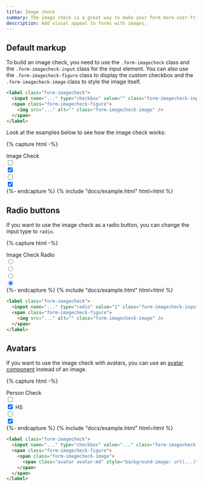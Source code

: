 ```yaml
---
title: Image check
summary: The image check is a great way to make your form more user-friendly and engaging. You can use the image check to create a visually appealing form that will help users make decisions quickly and easily.
description: Add visual appeal to forms with images.
---
```


## Default markup

To build an image check, you need to use the `.form-imagecheck` class and the `.form-imagecheck-input` class for the input element. You can also use the `.form-imagecheck-figure` class to display the custom checkbox and the `.form-imagecheck-image` class to style the image itself.

```html
<label class="form-imagecheck">
  <input name="..." type="checkbox" value="" class="form-imagecheck-input" checked />
  <span class="form-imagecheck-figure">
    <img src="..." alt="" class="form-imagecheck-image" />
  </span>
</label>
```

Look at the examples below to see how the image check works:

{% capture html -%}
<div class="mb-3">
  <label class="form-label">Image Check</label>
  <div class="row g-2">
    <div class="col-3">
      <label class="form-imagecheck">
        <input name="image" type="checkbox" value="1" class="form-imagecheck-input" />
        <span class="form-imagecheck-figure">
          <img
            src="/samples/photos/everything-you-need-to-work-from-your-bed-2.jpg"
            alt=""
            class="form-imagecheck-image"
          />
        </span>
      </label>
    </div>
    <div class="col-3">
      <label class="form-imagecheck">
        <input name="image" type="checkbox" value="2" class="form-imagecheck-input" checked />
        <span class="form-imagecheck-figure">
          <img
            src="/samples/photos/color-palette-guide-sample-colors-catalog-.jpg"
            alt=""
            class="form-imagecheck-image"
          />
        </span>
      </label>
    </div>
    <div class="col-3">
      <label class="form-imagecheck">
        <input name="image" type="checkbox" value="3" class="form-imagecheck-input" />
        <span class="form-imagecheck-figure">
          <img
            src="/samples/photos/woman-read-book-and-drink-coffee-2.jpg"
            alt=""
            class="form-imagecheck-image"
          />
        </span>
      </label>
    </div>
    <div class="col-3">
      <label class="form-imagecheck">
        <input name="image" type="checkbox" value="4" class="form-imagecheck-input" checked />
        <span class="form-imagecheck-figure">
          <img
            src="/samples/photos/stylish-workspace-with-macbook-pro-2.jpg"
            alt=""
            class="form-imagecheck-image"
          />
        </span>
      </label>
    </div>
  </div>
</div>
{%- endcapture %}
{% include "docs/example.html" html=html %}

## Radio buttons

If you want to use the image check as a radio button, you can change the input type to `radio`. 

{% capture html -%}
<div class="mb-3">
  <label class="form-label">Image Check Radio</label>
  <div class="row g-2">
    <div class="col-3">
      <label class="form-imagecheck mb-2">
        <input name="image" type="radio" value="1" class="form-imagecheck-input" />
        <span class="form-imagecheck-figure">
          <img
            src="/samples/photos/woman-drinking-hot-tea-in-her-home-office.jpg"
            alt=""
            class="form-imagecheck-image"
          />
        </span>
      </label>
    </div>
    <div class="col-3">
      <label class="form-imagecheck mb-2">
        <input name="image" type="radio" value="2" class="form-imagecheck-input" checked />
        <span class="form-imagecheck-figure">
          <img
            src="/samples/photos/young-woman-sitting-on-the-sofa-and-working-on-her-laptop-3.jpg"
            alt=""
            class="form-imagecheck-image"
          />
        </span>
      </label>
    </div>
    <div class="col-3">
      <label class="form-imagecheck mb-2">
        <input name="image" type="radio" value="3" class="form-imagecheck-input" />
        <span class="form-imagecheck-figure">
          <img
            src="/samples/photos/beautiful-blonde-woman-relaxing-with-a-can-of-coke-on-a-tree-stump-by-the-beach.jpg"
            alt=""
            class="form-imagecheck-image"
          />
        </span>
      </label>
    </div>
    <div class="col-3">
      <label class="form-imagecheck mb-2">
        <input name="image" type="radio" value="4" class="form-imagecheck-input" checked />
        <span class="form-imagecheck-figure">
          <img src="/samples/photos/book-on-the-grass.jpg" alt="" class="form-imagecheck-image" />
        </span>
      </label>
    </div>
  </div>
</div>
{%- endcapture %}
{% include "docs/example.html" html=html %}

```html
<label class="form-imagecheck">
  <input name="..." type="radio" value="1" class="form-imagecheck-input" />
  <span class="form-imagecheck-figure">
    <img src="..." alt="" class="form-imagecheck-image" />
  </span>
</label>
```

## Avatars

If you want to use the image check with avatars, you can use an [avatar component](/docs/ui/components/avatars) instead of an image.

{% capture html -%}
<div class="mb-3">
  <label class="form-label">Person Check</label>
  <div class="row g-2">
    <div class="col-auto">
      <label class="form-imagecheck mb-2">
        <input name="image" type="checkbox" value="1" class="form-imagecheck-input" />
        <span class="form-imagecheck-figure">
          <span class="form-imagecheck-image">
            <span
              class="avatar avatar-xl"
              style="background-image: url(/samples/avatars/057f.jpg)"
            ></span>
          </span>
        </span>
      </label>
    </div>
    <div class="col-auto">
      <label class="form-imagecheck mb-2">
        <input name="image" type="checkbox" value="2" class="form-imagecheck-input" checked />
        <span class="form-imagecheck-figure">
          <span class="form-imagecheck-image">
            <span class="avatar avatar-xl">HS</span>
          </span>
        </span>
      </label>
    </div>
    <div class="col-auto">
      <label class="form-imagecheck mb-2">
        <input name="image" type="checkbox" value="3" class="form-imagecheck-input" />
        <span class="form-imagecheck-figure">
          <span class="form-imagecheck-image">
            <span
              class="avatar avatar-xl"
              style="background-image: url(/samples/avatars/062m.jpg)"
            ></span>
          </span>
        </span>
      </label>
    </div>
    <div class="col-auto">
      <label class="form-imagecheck mb-2">
        <input name="image" type="checkbox" value="4" class="form-imagecheck-input" checked />
        <span class="form-imagecheck-figure">
          <span class="form-imagecheck-image">
            <span
              class="avatar avatar-xl"
              style="background-image: url(/samples/avatars/070m.jpg)"
            ></span>
          </span>
        </span>
      </label>
    </div>
  </div>
</div>
{%- endcapture %}
{% include "docs/example.html" html=html %}

```html
<label class="form-imagecheck">
  <input name="..." type="checkbox" value="..." class="form-imagecheck-input" />
  <span class="form-imagecheck-figure">
    <span class="form-imagecheck-image">
      <span class="avatar avatar-md" style="background-image: url(...)"></span>
    </span>
  </span>
</label>
```
